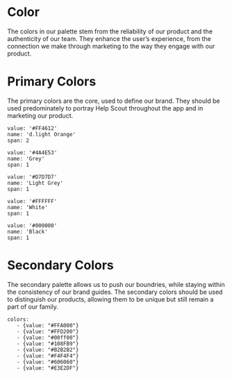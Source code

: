 
# Color

The colors in our palette stem from the reliability of our product and the authenticity of our team. They enhance the user’s experience, from the connection we make through marketing to the way they engage with our product.

# Primary Colors 

The primary colors are the core, used to define our brand. They should be used predominately to portray Help Scout throughout the app and in marketing our product.

```color
value: '#FF4612'
name: 'd.light Orange'
span: 2
```

```color
value: '#4A4E53'
name: 'Grey'
span: 1
```

```color
value: '#D7D7D7'
name: 'Light Grey'
span: 1
```

```color
value: '#FFFFFF'
name: 'White'
span: 1
```

```color
value: '#000000'
name: 'Black'
span: 1
```


# Secondary Colors 

The secondary palette allows us to push our boundries, while staying within the consistency of our brand guides. The secondary colors should be used to distinguish our products, allowing them to be unique but still remain a part of our family.

```color-palette|horizontal
colors:
   - {value: "#FFA000"}
   - {value: "#FFD200"}
   - {value: "#00ff00"}
   - {value: "#108FB9"}
   - {value: "#B2B2B2"}
   - {value: "#F4F4F4"}
   - {value: "#606060"}
   - {value: "#E3E2DF"} 
```


